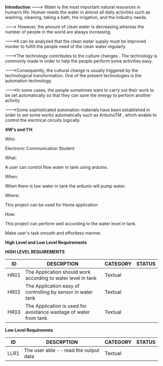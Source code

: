 __Introduction__
---> Water is the most important natural resources in human’s life. Human needs the water in almost all daily activities such as
washing, cleaning, taking a bath, the irrigation, and the industry needs. 

---> However, the amount of clean water is decreasing,whereas the number of people in the world are always increasing.

--->It can be analyzed that the clean water supply must be improved inorder to fulfill the people need of the clean water regularly.

--->The technology contributes to the culture changes . The technology is commonly made in order to help the people perform
some activities easy. 

--->Consequently, the cultural change is usually triggered by the technological transformation. One of the
present technologies is the automation technology.

--->In some cases, the people sometimes want to carry out their work to be set automatically so that they can save the energy to perform another activity. 

--->Some sophisticated automation materials have been established in order to set some works automatically such as ArduinoTM , which enable to control the electrical circuits logically.

__4W's and 1'H__

Who:

Electronic Communication Student

What:

A user can control flow water in tank using arduino.

When:

When there is low water in tank the ardunio will pump water.

Where:

This project can be used for Home application

How:

This project can perform well according to the water level in tank.

Make user's task smooth and effortless manner.

__High Level  and Low Level Requirements__

__HIGH LEVEL REQUIREMENTS__

| ID    |                    DESCRPTION                                                                                                            |CATEGORY|   STATUS  |
|-------|------------------------------------------------------------------------------------------------------------------------------------------|--------|-----------|
| HR01  | The Application should work according to water level in tank                                                                             |Textual |           |   
| HR02  |  The Application easy of controlling by sensor in water tank                                                                             |Textual |           |
| HR03  |  The Application is used for avoidance wastage of water from tank                                                                        |Textual |           |


__Low Level Requiremnts__


| ID    |                    DESCRPTION                                                                                                            |CATEGORY|   STATUS  |
|-------|------------------------------------------------------------------------------------------------------------------------------------------|--------|-----------|
|  LLR1 | The user able -- read the output data                                                                                                    |Textual |           |


